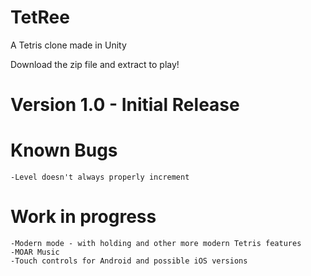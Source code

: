 # TetRee
A Tetris clone made in Unity

Download the zip file and extract to play!

# Version 1.0 - Initial Release

  # Known Bugs
    -Level doesn't always properly increment
    
  
  # Work in progress
    -Modern mode - with holding and other more modern Tetris features
    -MOAR Music
    -Touch controls for Android and possible iOS versions
